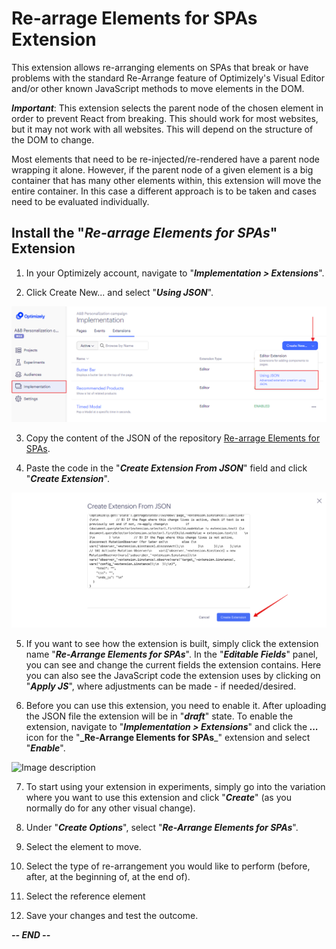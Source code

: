 # Re-arrage Elements for SPAs Extension

This extension allows re-arranging elements on SPAs that break or have problems with the standard Re-Arrange feature of Optimizely's Visual Editor and/or other known JavaScript methods to move elements in the DOM.

**_Important_**: This extension selects the parent node of the chosen element in order to prevent React from breaking. This should work for most websites, but it may not work with all websites. This will depend on the structure of the DOM to change. 

Most elements that need to be re-injected/re-rendered have a parent node wrapping it alone. However, if the parent node of a given element is a big container that has many other elements within, this extension will move the entire container. In this case a different approach is to be taken and cases need to be evaluated individually.

## Install the "_Re-arrage Elements for SPAs_" Extension

1. In your Optimizely account, navigate to "**_Implementation > Extensions_**".

2. Click Create New... and select "**_Using JSON_**".

![Image description](https://github.com/luis-colman/text-changes-for-spas/blob/master/images/create_extension.png)

3. Copy the content of the JSON of the repository [Re-arrage Elements for SPAs](https://github.com/luis-colman/Re-arrage-Extension-for-SPAs/blob/master/config.json).

4. Paste the code in the "**_Create Extension From JSON_**" field and click "**_Create Extension_**".

![Image description](https://github.com/luis-colman/text-changes-for-spas/blob/master/images/create_extension_from_json_file.png)

5. If you want to see how the extension is built, simply click the extension name "**_Re-Arrange Elements for SPAs_**". In the "**_Editable Fields_**" panel, you can see and change the current fields the extension contains. Here you can also see the JavaScript code the extension uses by clicking on "**_Apply JS_**", where adjustments can be made - if needed/desired.

6. Before you can use this extension, you need to enable it. After uploading the JSON file the extension will be in "**_draft_**" state. To enable the extension, navigate to "**_Implementation > Extensions_**" and click the **_..._** icon for the "**_Re-Arrange Elements for SPAs**_" extension and select "**_Enable_**".

![Image description](https://github.com/luis-colman/Re-arrage-Extension-for-SPAs/blob/master/Rearrange_Elements_for_SPAs_Screenshot.png)

7. To start using your extension in experiments, simply go into the variation where you want to use this extension and click "**_Create_**" (as you normally do for any other visual change).

8. Under "**_Create Options_**", select "**_Re-Arrange Elements for SPAs_**".

9. Select the element to move.

10. Select the type of re-arrangement you would like to perform (before, after, at the beginning of, at the end of).

11. Select the reference element

10. Save your changes and test the outcome.


**_-- END --_**
